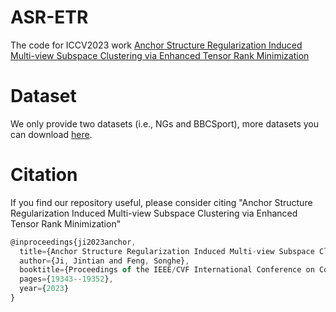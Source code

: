 # ASR-ETR
The code for ICCV2023 work [Anchor Structure Regularization Induced Multi-view Subspace Clustering via Enhanced Tensor Rank Minimization](https://openaccess.thecvf.com/content/ICCV2023/html/Ji_Anchor_Structure_Regularization_Induced_Multi-view_Subspace_Clustering_via_Enhanced_Tensor_ICCV_2023_paper.html)

# Dataset
We only provide two datasets (i.e., NGs and BBCSport), more datasets you can download [here](https://github.com/wangsiwei2010/large_scale_multi-view_clustering_datasets).
# Citation
If you find our repository useful, please consider citing "Anchor Structure Regularization Induced Multi-view Subspace Clustering via Enhanced Tensor Rank Minimization"
``` js
@inproceedings{ji2023anchor,  
  title={Anchor Structure Regularization Induced Multi-view Subspace Clustering via Enhanced Tensor Rank Minimization},  
  author={Ji, Jintian and Feng, Songhe},  
  booktitle={Proceedings of the IEEE/CVF International Conference on Computer Vision},  
  pages={19343--19352},  
  year={2023}  
}
```
